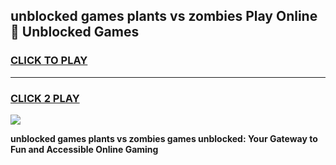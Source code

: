 
## unblocked games plants vs zombies Play Online 👋 Unblocked Games
<h3>
<a href="https://premium.freeplayer.one?title=unblocked_games_plants_vs_zombies&ref=19F">CLICK TO PLAY</a></h3>
<hr>

<h3>
<a href="https://premium.freeplayer.one?title=unblocked_games_plants_vs_zombies&ref=19F">CLICK 2 PLAY</a>
  
</h3>

<a href="https://premium.freeplayer.one?title=unblocked_games_plants_vs_zombies&ref=19F"><img src="https://clearcache.store/games.png"></a>


**unblocked games plants vs zombies games unblocked: Your Gateway to Fun and Accessible Online Gaming**
